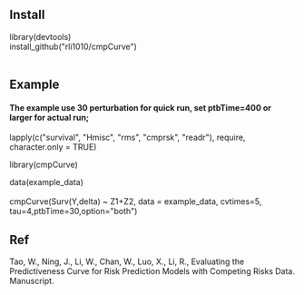 ## Install
library(devtools)<br>
install_github("rli1010/cmpCurve")<br><br>

## Example
#### The example use 30 perturbation for quick run, set ptbTime=400 or larger for actual run;

lapply(c("survival", "Hmisc", "rms", "cmprsk", "readr"), require, character.only = TRUE) <br>


library(cmpCurve)<br>

data(example_data)<br><br>
cmpCurve(Surv(Y,delta) ~ Z1+Z2, data = example_data, cvtimes=5, tau=4,ptbTime=30,option="both")<br>

## Ref
Tao, W., Ning, J., Li, W., Chan, W., Luo, X., Li, R., Evaluating the Predictiveness Curve for Risk Prediction Models with Competing Risks Data. Manuscript.  
